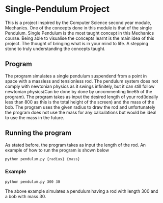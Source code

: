 # Single-Pendulum Project

This is a project inspired by the Computer Science second year module, Mechanics. One of the concepts done in this module is that of the single Pendulum. Single Pendulum is the most taught concept in this Mechanics course. Being able to visualise the concepts learnt is the main idea of this project. The thought of bringing what is in your mind to life. A stepping stone to truly understanding the concepts taught.

## Program

The program simulates a single pendulum suspendend from a point in space with a massless and tensionless rod. The pendulum system does not comply with newtonian physics as it swings infinitely, but it can still follow newtonian physics(Can be done by done by uncommenting line65 of the program). The program takes as input the desired length of your rod(ideally less than 800 as this is the total height of the screen) and the mass of the bob. The program uses the given radius to draw the rod and unfortunately the program does not use the mass for any calculations but would be ideal to use the mass in the future.

## Running the program

As stated before, the program takes as input the length of the rod. An example of how to run the program is shown below

```bash
python pendulum.py {radius} {mass}
```

### Example

```bash
python pendulum.py 300 30
```

The above example simulates a pendulum having a rod with length 300 and a bob with mass 30.

